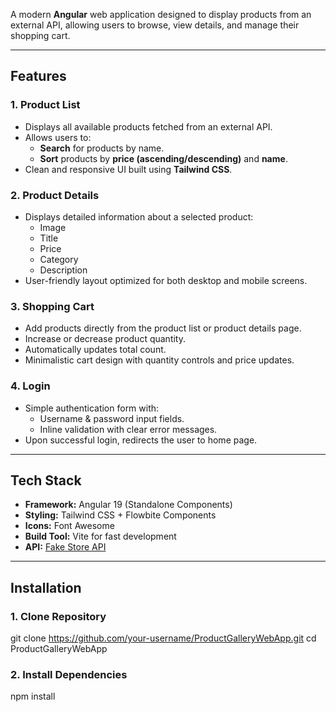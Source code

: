 A modern **Angular** web application designed to display products from an external API, allowing users to browse, view details, and manage their shopping cart.

---

## Features

### **1. Product List**
- Displays all available products fetched from an external API.
- Allows users to:
  - **Search** for products by name.
  - **Sort** products by **price (ascending/descending)** and **name**.
- Clean and responsive UI built using **Tailwind CSS**.

### **2. Product Details**
- Displays detailed information about a selected product:
  - Image  
  - Title  
  - Price  
  - Category  
  - Description  
- User-friendly layout optimized for both desktop and mobile screens.

### **3. Shopping Cart**
- Add products directly from the product list or product details page.
- Increase or decrease product quantity.
- Automatically updates total count.
- Minimalistic cart design with quantity controls and price updates.

### **4. Login**
- Simple authentication form with:
  - Username & password input fields.
  - Inline validation with clear error messages.
- Upon successful login, redirects the user to home page.

---

## Tech Stack

- **Framework:** Angular 19 (Standalone Components)
- **Styling:** Tailwind CSS + Flowbite Components
- **Icons:** Font Awesome
- **Build Tool:** Vite for fast development
- **API:** [Fake Store API](https://fakestoreapi.com)

---

## Installation

### **1. Clone Repository**
git clone https://github.com/your-username/ProductGalleryWebApp.git
cd ProductGalleryWebApp

### **2. Install Dependencies**
npm install
